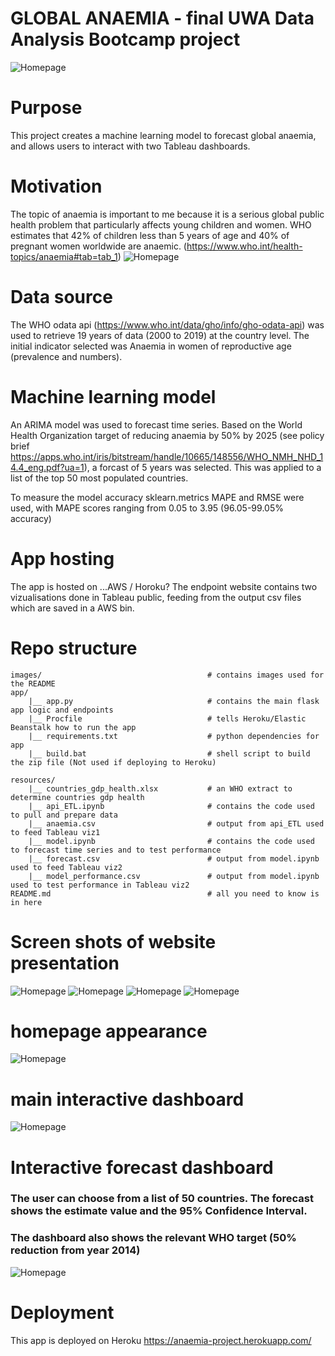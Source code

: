 # GLOBAL ANAEMIA - final UWA Data Analysis Bootcamp project
![Homepage](app/static/images/presentation_title.png)

# Purpose

This project creates a machine learning model to forecast global anaemia, and allows users to interact with two Tableau dashboards.


# Motivation

The topic of anaemia is important to me because it is a serious global public health problem that particularly affects young children and women. WHO estimates that 42% of children less than 5 years of age and 40% of pregnant women worldwide are anaemic. (https://www.who.int/health-topics/anaemia#tab=tab_1)
![Homepage](app/static/images/screenshot_motivation.png)


# Data source

The WHO odata api (https://www.who.int/data/gho/info/gho-odata-api) was used to retrieve 19 years of data (2000 to 2019) at the country level. The initial indicator selected was Anaemia in women of reproductive age (prevalence and numbers). 


# Machine learning model

An ARIMA model was used to forecast time series. Based on the World Health Organization target of reducing anaemia by 50% by 2025 (see policy brief https://apps.who.int/iris/bitstream/handle/10665/148556/WHO_NMH_NHD_14.4_eng.pdf?ua=1), a forcast of 5 years was selected. This was applied to a list of the top 50 most populated countries.

To measure the model accuracy sklearn.metrics MAPE and RMSE were used, with MAPE scores ranging from 0.05 to 3.95 (96.05-99.05% accuracy)

# App hosting

The app is hosted on ...AWS / Horoku?
The endpoint website contains two vizualisations done in Tableau public, feeding from the output csv files which are saved in a AWS bin.


# Repo structure 
```
images/                                     # contains images used for the README
app/    
    |__ app.py                              # contains the main flask app logic and endpoints 
    |__ Procfile                            # tells Heroku/Elastic Beanstalk how to run the app 
    |__ requirements.txt                    # python dependencies for app 
    |__ build.bat                           # shell script to build the zip file (Not used if deploying to Heroku)
        
resources/
    |__ countries_gdp_health.xlsx           # an WHO extract to determine countries gdp health
    |__ api_ETL.ipynb                       # contains the code used to pull and prepare data
    |__ anaemia.csv                         # output from api_ETL used to feed Tableau viz1
    |__ model.ipynb                         # contains the code used to forecast time series and to test performance
    |__ forecast.csv                        # output from model.ipynb used to feed Tableau viz2
    |__ model_performance.csv               # output from model.ipynb used to test performance in Tableau viz2
README.md                                   # all you need to know is in here 

```

# Screen shots of website presentation

![Homepage](app/static/images/structure_diagram.png)
![Homepage](app/static/images/screenshot_anaemia_csv.png)
![Homepage](app/static/images/screenshot_prediction_model.png)
![Homepage](app/static/images/screenshot_model_validation.png)





# homepage appearance
![Homepage](app/static/images/homepage.png)


# main interactive dashboard
![Homepage](app/static/images/dashboard.png)


# Interactive forecast dashboard
### The user can choose from a list of 50 countries. The forecast shows the estimate value and the 95% Confidence Interval.
### The dashboard also shows the relevant WHO target (50% reduction from year 2014)
![Homepage](app/static/images/forecast.png)



# Deployment
This app is deployed on Heroku
https://anaemia-project.herokuapp.com/




